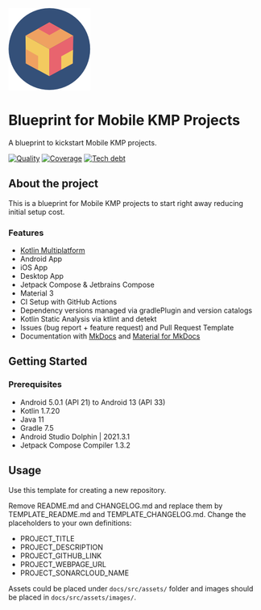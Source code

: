 

![Logo](docs/src/assets/images/logo.png)

# Blueprint for Mobile KMP Projects

A blueprint to kickstart Mobile KMP projects.

[![Quality](https://sonarcloud.io/api/project_badges/measure?project=bitfunk_blueprint-mobile-kmp&metric=alert_status)](https://sonarcloud.io/summary/new_code?id=bitfunk_blueprint-mobile-kmp)
[![Coverage](https://sonarcloud.io/api/project_badges/measure?project=bitfunk_blueprint-mobile-kmp&metric=coverage)](https://sonarcloud.io/summary/new_code?id=bitfunk_blueprint-mobile-kmp)
[![Tech debt](https://sonarcloud.io/api/project_badges/measure?project=bitfunk_blueprint-mobile-kmp&metric=sqale_index)](https://sonarcloud.io/summary/new_code?id=bitfunk_blueprint-mobile-kmp)

## About the project

This is a blueprint for Mobile KMP projects to start right away reducing initial setup cost.


### Features

- [Kotlin Multiplatform](https://kotlinlang.org/docs/multiplatform-get-started.html)
- Android App
- iOS App
- Desktop App
- Jetpack Compose & Jetbrains Compose
- Material 3
- CI Setup with GitHub Actions
- Dependency versions managed via gradlePlugin and version catalogs
- Kotlin Static Analysis via ktlint and detekt
- Issues (bug report + feature request) and Pull Request Template
- Documentation with [MkDocs](https://www.mkdocs.org/) and [Material for MkDocs](https://squidfunk.github.io/mkdocs-material/)

## Getting Started

### Prerequisites

- Android 5.0.1 (API 21) to Android 13 (API 33)
- Kotlin 1.7.20
- Java 11
- Gradle 7.5
- Android Studio Dolphin | 2021.3.1
- Jetpack Compose Compiler 1.3.2

## Usage

Use this template for creating a new repository.

Remove README.md and CHANGELOG.md and replace them by TEMPLATE_README.md and TEMPLATE_CHANGELOG.md. Change the placeholders to your own definitions:

- PROJECT_TITLE
- PROJECT_DESCRIPTION
- PROJECT_GITHUB_LINK
- PROJECT_WEBPAGE_URL
- PROJECT_SONARCLOUD_NAME

Assets could be placed under `docs/src/assets/` folder and images should be placed in `docs/src/assets/images/`.
